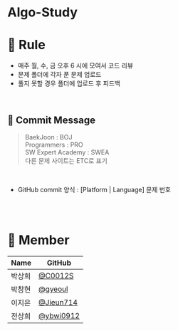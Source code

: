 # Algo-Study
# 👑 Rule
- 매주 월, 수, 금 오후 6 시에 모여서 코드 리뷰
- 문제 폴더에 각자 푼 문제 업로드
- 풀지 못할 경우 폴더에 업로드 후 피드백

<br/>

## 🌟 Commit Message
> BaekJoon : BOJ  
Programmers : PRO  
SW Expert Academy : SWEA  
다른 문제 사이트는 ETC로 표기
> 

<br/>

- GitHub commit 양식 : [Platform | Language] 문제 번호

<br/>
<br/>

# 🧸 Member
| Name | GitHub |
| --- | --- |
| 박상희 | [@C0012S](https://github.com/C0012S) |
| 박창현 | [@gyeoul](https://github.com/gyeoul) |
| 이지은 | [@Jieun714](https://github.com/Jieun714) |
| 전상희 | [@ybwi0912](https://github.com/ybwi0912) |
